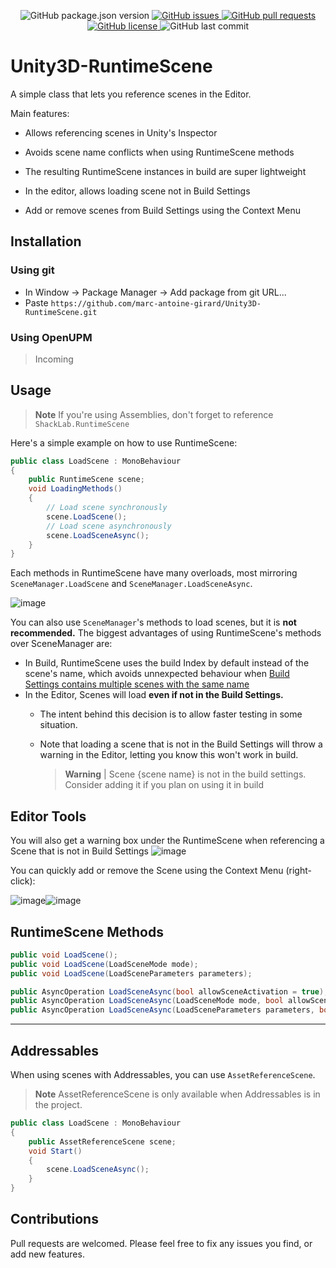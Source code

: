 <p align="center">
    <img alt="GitHub package.json version" src ="https://img.shields.io/github/package-json/v/marc-antoine-girard/Unity3D-RuntimeScene" />
    <a href="https://github.com/marc-antoine-girard/Unity3D-RuntimeScene/issues">
        <img alt="GitHub issues" src ="https://img.shields.io/github/issues/marc-antoine-girard/Unity3D-RuntimeScene" />
    </a>
    <a href="https://github.com/marc-antoine-girard/Unity3D-RuntimeScene/pulls">
        <img alt="GitHub pull requests" src ="https://img.shields.io/github/issues-pr/marc-antoine-girard/Unity3D-RuntimeScene" />
    </a>
    <a href="https://github.com/marc-antoine-girard/Unity3D-RuntimeScene/blob/main/LICENSE.md">
        <img alt="GitHub license" src ="https://img.shields.io/github/license/marc-antoine-girard/Unity3D-RuntimeScene" />
    </a>
    <img alt="GitHub last commit" src ="https://img.shields.io/github/last-commit/marc-antoine-girard/Unity3D-RuntimeScene" />
</p>

# Unity3D-RuntimeScene

A simple class that lets you reference scenes in the Editor.

Main features:

- Allows referencing scenes in Unity's Inspector
  
- Avoids scene name conflicts when using RuntimeScene methods
  
- The resulting RuntimeScene instances in build are super lightweight
  
- In the editor, allows loading scene not in Build Settings
  
- Add or remove scenes from Build Settings using the Context Menu
  

## Installation

### Using git

- In Window -> Package Manager -> Add package from git URL...
- Paste `https://github.com/marc-antoine-girard/Unity3D-RuntimeScene.git`

### Using OpenUPM

> Incoming

## Usage

> **Note** If you're using Assemblies, don't forget to reference `ShackLab.RuntimeScene`

Here's a simple example on how to use RuntimeScene:

```csharp
public class LoadScene : MonoBehaviour
{
    public RuntimeScene scene;
    void LoadingMethods()
    {
        // Load scene synchronously 
        scene.LoadScene();
        // Load scene asynchronously 
        scene.LoadSceneAsync();
    }
}
```
Each methods in RuntimeScene have many overloads, most mirroring `SceneManager.LoadScene` and `SceneManager.LoadSceneAsync`.

![image](https://user-images.githubusercontent.com/62125329/185726016-3e3b8e08-9649-4c7e-8758-21e6ae85f3de.png)

You can also use `SceneManager`'s methods to load scenes, but it is **not recommended.** 
The biggest advantages of using RuntimeScene's methods over SceneManager are:

- In Build, RuntimeScene uses the build Index by default instead of the scene's name, which avoids unnexpected behaviour when [Build Settings contains multiple scenes with the same name](https://docs.unity3d.com/ScriptReference/SceneManagement.SceneManager.LoadScene.html#:~:text=The%20given%20sceneName,the%20full%20path.)
- In the Editor, Scenes will load **even if not in the Build Settings.**
  - The intent behind this decision is to allow faster testing in some situation.
  - Note that loading a scene that is not in the Build Settings will throw a warning in the Editor, letting you know this won't work in build.
    
    > **Warning** | Scene {scene name} is not in the build settings. Consider adding it if you plan on using it in build
    
## Editor Tools
You will also get a warning box under the RuntimeScene when referencing a Scene that is not in Build Settings
![image](https://user-images.githubusercontent.com/62125329/185725959-067f4c64-eb16-44a8-a4af-bfc9334717db.png)

You can quickly add or remove the Scene using the Context Menu (right-click):

![image](https://user-images.githubusercontent.com/62125329/185725977-e1b07dc2-e92a-4abe-926a-f000590b598f.png)![image](https://user-images.githubusercontent.com/62125329/185725988-7b5e7148-c808-49b0-ae51-0ec30d28c99c.png)

## RuntimeScene Methods

```csharp
public void LoadScene();
public void LoadScene(LoadSceneMode mode);
public void LoadScene(LoadSceneParameters parameters);

public AsyncOperation LoadSceneAsync(bool allowSceneActivation = true);
public AsyncOperation LoadSceneAsync(LoadSceneMode mode, bool allowSceneActivation = true);
public AsyncOperation LoadSceneAsync(LoadSceneParameters parameters, bool allowSceneActivation = true);
```
---
## Addressables

When using scenes with Addressables, you can use `AssetReferenceScene`.
> **Note** AssetReferenceScene is only available when Addressables is in the project.
```csharp
public class LoadScene : MonoBehaviour
{
    public AssetReferenceScene scene;
    void Start()
    {
        scene.LoadSceneAsync();
    }
}
```

## Contributions

Pull requests are welcomed. Please feel free to fix any issues you find, or add new features.
